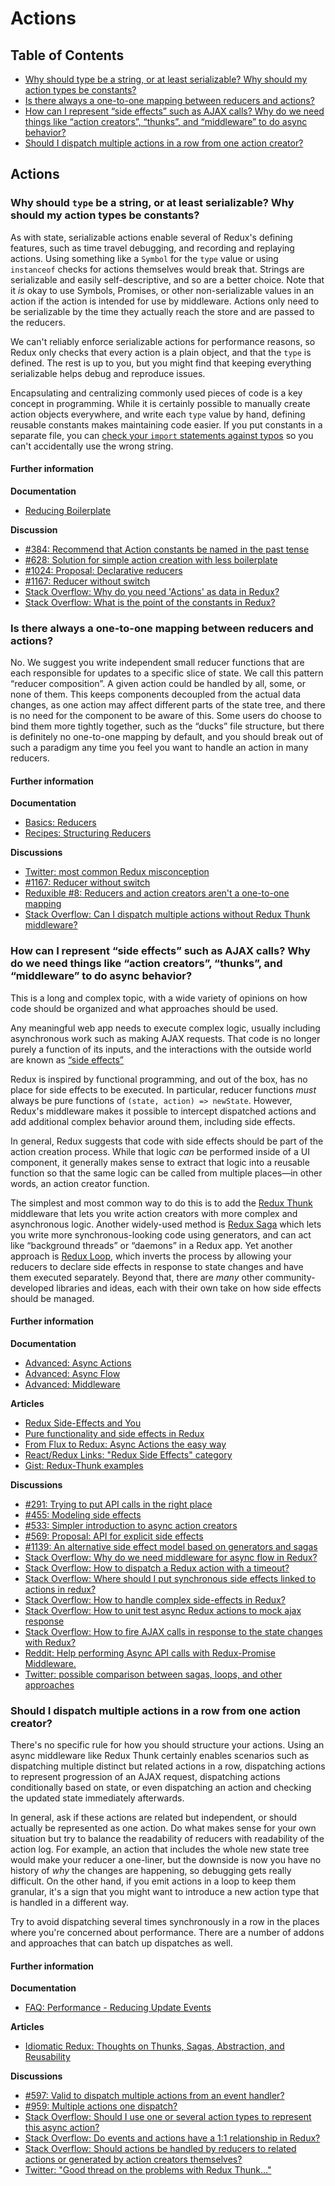 # Actions

## Table of Contents

* [Why should type be a string, or at least serializable? Why should my action types be constants?](actions.md#actions-string-constants) 
* [Is there always a one-to-one mapping between reducers and actions?](actions.md#actions-reducer-mappings)
* [How can I represent “side effects” such as AJAX calls? Why do we need things like “action creators”, “thunks”, and “middleware” to do async behavior?](actions.md#actions-side-effects) 
* [Should I dispatch multiple actions in a row from one action creator?](actions.md#actions-multiple-actions) 

## Actions

### Why should `type` be a string, or at least serializable? Why should my action types be constants?

As with state, serializable actions enable several of Redux's defining features, such as time travel debugging, and recording and replaying actions. Using something like a `Symbol` for the `type` value or using `instanceof` checks for actions themselves would break that. Strings are serializable and easily self-descriptive, and so are a better choice. Note that it _is_ okay to use Symbols, Promises, or other non-serializable values in an action if the action is intended for use by middleware. Actions only need to be serializable by the time they actually reach the store and are passed to the reducers.

We can't reliably enforce serializable actions for performance reasons, so Redux only checks that every action is a plain object, and that the `type` is defined. The rest is up to you, but you might find that keeping everything serializable helps debug and reproduce issues.

Encapsulating and centralizing commonly used pieces of code is a key concept in programming. While it is certainly possible to manually create action objects everywhere, and write each `type` value by hand, defining reusable constants makes maintaining code easier. If you put constants in a separate file, you can [check your `import` statements against typos](https://www.npmjs.com/package/eslint-plugin-import) so you can't accidentally use the wrong string.

#### Further information

**Documentation**

* [Reducing Boilerplate](../recipes/reducing-boilerplate.md#actions)

**Discussion**

* [\#384: Recommend that Action constants be named in the past tense](https://github.com/reactjs/redux/issues/384)
* [\#628: Solution for simple action creation with less boilerplate](https://github.com/reactjs/redux/issues/628)
* [\#1024: Proposal: Declarative reducers](https://github.com/reactjs/redux/issues/1024)
* [\#1167: Reducer without switch](https://github.com/reactjs/redux/issues/1167)
* [Stack Overflow: Why do you need 'Actions' as data in Redux?](http://stackoverflow.com/q/34759047/62937)
* [Stack Overflow: What is the point of the constants in Redux?](http://stackoverflow.com/q/34965856/62937)

### Is there always a one-to-one mapping between reducers and actions?

No. We suggest you write independent small reducer functions that are each responsible for updates to a specific slice of state. We call this pattern “reducer composition”. A given action could be handled by all, some, or none of them. This keeps components decoupled from the actual data changes, as one action may affect different parts of the state tree, and there is no need for the component to be aware of this. Some users do choose to bind them more tightly together, such as the “ducks” file structure, but there is definitely no one-to-one mapping by default, and you should break out of such a paradigm any time you feel you want to handle an action in many reducers.

#### Further information

**Documentation**

* [Basics: Reducers](../basics/reducers.md)
* [Recipes: Structuring Reducers](../recipes/structuring-reducers/)

**Discussions**

* [Twitter: most common Redux misconception](https://twitter.com/dan_abramov/status/682923564006248448)
* [\#1167: Reducer without switch](https://github.com/reactjs/redux/issues/1167)
* [Reduxible \#8: Reducers and action creators aren't a one-to-one mapping](https://github.com/reduxible/reduxible/issues/8)
* [Stack Overflow: Can I dispatch multiple actions without Redux Thunk middleware?](http://stackoverflow.com/questions/35493352/can-i-dispatch-multiple-actions-without-redux-thunk-middleware/35642783)

### How can I represent “side effects” such as AJAX calls? Why do we need things like “action creators”, “thunks”, and “middleware” to do async behavior?

This is a long and complex topic, with a wide variety of opinions on how code should be organized and what approaches should be used.

Any meaningful web app needs to execute complex logic, usually including asynchronous work such as making AJAX requests. That code is no longer purely a function of its inputs, and the interactions with the outside world are known as [“side effects”](https://en.wikipedia.org/wiki/Side_effect_%28computer_science%29)

Redux is inspired by functional programming, and out of the box, has no place for side effects to be executed. In particular, reducer functions _must_ always be pure functions of `(state, action) => newState`. However, Redux's middleware makes it possible to intercept dispatched actions and add additional complex behavior around them, including side effects.

In general, Redux suggests that code with side effects should be part of the action creation process. While that logic _can_ be performed inside of a UI component, it generally makes sense to extract that logic into a reusable function so that the same logic can be called from multiple places—in other words, an action creator function.

The simplest and most common way to do this is to add the [Redux Thunk](https://github.com/gaearon/redux-thunk) middleware that lets you write action creators with more complex and asynchronous logic. Another widely-used method is [Redux Saga](https://github.com/yelouafi/redux-saga) which lets you write more synchronous-looking code using generators, and can act like “background threads” or “daemons” in a Redux app. Yet another approach is [Redux Loop](https://github.com/raisemarketplace/redux-loop), which inverts the process by allowing your reducers to declare side effects in response to state changes and have them executed separately. Beyond that, there are _many_ other community-developed libraries and ideas, each with their own take on how side effects should be managed.

#### Further information

**Documentation**

* [Advanced: Async Actions](../advanced/async-actions.md)
* [Advanced: Async Flow](../advanced/async-flow.md)
* [Advanced: Middleware](../advanced/middleware.md)

**Articles**

* [Redux Side-Effects and You](https://medium.com/@fward/redux-side-effects-and-you-66f2e0842fc3)
* [Pure functionality and side effects in Redux](http://blog.hivejs.org/building-the-ui-2/)
* [From Flux to Redux: Async Actions the easy way](http://danmaz74.me/2015/08/19/from-flux-to-redux-async-actions-the-easy-way/)
* [React/Redux Links: "Redux Side Effects" category](https://github.com/markerikson/react-redux-links/blob/master/redux-side-effects.md)
* [Gist: Redux-Thunk examples](https://gist.github.com/markerikson/ea4d0a6ce56ee479fe8b356e099f857e)

**Discussions**

* [\#291: Trying to put API calls in the right place](https://github.com/reactjs/redux/issues/291)
* [\#455: Modeling side effects](https://github.com/reactjs/redux/issues/455)
* [\#533: Simpler introduction to async action creators](https://github.com/reactjs/redux/issues/533)
* [\#569: Proposal: API for explicit side effects](https://github.com/reactjs/redux/pull/569)
* [\#1139: An alternative side effect model based on generators and sagas](https://github.com/reactjs/redux/issues/1139)
* [Stack Overflow: Why do we need middleware for async flow in Redux?](http://stackoverflow.com/questions/34570758/why-do-we-need-middleware-for-async-flow-in-redux)
* [Stack Overflow: How to dispatch a Redux action with a timeout?](http://stackoverflow.com/questions/35411423/how-to-dispatch-a-redux-action-with-a-timeout/35415559)
* [Stack Overflow: Where should I put synchronous side effects linked to actions in redux?](http://stackoverflow.com/questions/32982237/where-should-i-put-synchronous-side-effects-linked-to-actions-in-redux/33036344)
* [Stack Overflow: How to handle complex side-effects in Redux?](http://stackoverflow.com/questions/32925837/how-to-handle-complex-side-effects-in-redux/33036594)
* [Stack Overflow: How to unit test async Redux actions to mock ajax response](http://stackoverflow.com/questions/33011729/how-to-unit-test-async-redux-actions-to-mock-ajax-response/33053465)
* [Stack Overflow: How to fire AJAX calls in response to the state changes with Redux?](http://stackoverflow.com/questions/35262692/how-to-fire-ajax-calls-in-response-to-the-state-changes-with-redux/35675447)
* [Reddit: Help performing Async API calls with Redux-Promise Middleware.](https://www.reddit.com/r/reactjs/comments/469iyc/help_performing_async_api_calls_with_reduxpromise/)
* [Twitter: possible comparison between sagas, loops, and other approaches](https://twitter.com/dan_abramov/status/689639582120415232)

### Should I dispatch multiple actions in a row from one action creator?

There's no specific rule for how you should structure your actions. Using an async middleware like Redux Thunk certainly enables scenarios such as dispatching multiple distinct but related actions in a row, dispatching actions to represent progression of an AJAX request, dispatching actions conditionally based on state, or even dispatching an action and checking the updated state immediately afterwards.

In general, ask if these actions are related but independent, or should actually be represented as one action. Do what makes sense for your own situation but try to balance the readability of reducers with readability of the action log. For example, an action that includes the whole new state tree would make your reducer a one-liner, but the downside is now you have no history of _why_ the changes are happening, so debugging gets really difficult. On the other hand, if you emit actions in a loop to keep them granular, it's a sign that you might want to introduce a new action type that is handled in a different way.

Try to avoid dispatching several times synchronously in a row in the places where you're concerned about performance. There are a number of addons and approaches that can batch up dispatches as well.

#### Further information

**Documentation**

* [FAQ: Performance - Reducing Update Events](performance.md#performance-update-events)

**Articles**

* [Idiomatic Redux: Thoughts on Thunks, Sagas, Abstraction, and Reusability](http://blog.isquaredsoftware.com/2017/01/idiomatic-redux-thoughts-on-thunks-sagas-abstraction-and-reusability/#multiple-dispatching)

**Discussions**

* [\#597: Valid to dispatch multiple actions from an event handler?](https://github.com/reactjs/redux/issues/597)
* [\#959: Multiple actions one dispatch?](https://github.com/reactjs/redux/issues/959)
* [Stack Overflow: Should I use one or several action types to represent this async action?](http://stackoverflow.com/questions/33637740/should-i-use-one-or-several-action-types-to-represent-this-async-action/33816695)
* [Stack Overflow: Do events and actions have a 1:1 relationship in Redux?](http://stackoverflow.com/questions/35406707/do-events-and-actions-have-a-11-relationship-in-redux/35410524)
* [Stack Overflow: Should actions be handled by reducers to related actions or generated by action creators themselves?](http://stackoverflow.com/questions/33220776/should-actions-like-showing-hiding-loading-screens-be-handled-by-reducers-to-rel/33226443#33226443)
* [Twitter: "Good thread on the problems with Redux Thunk..."](https://twitter.com/dan_abramov/status/800310164792414208)

